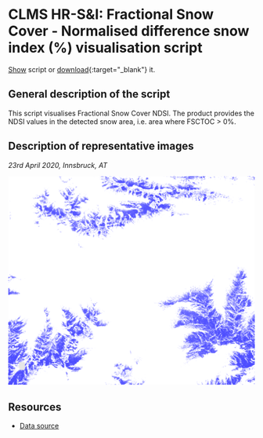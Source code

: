 # CLMS HR-S&I: Fractional Snow Cover - Normalised difference snow index (%) visualisation script

<a href="#" id='togglescript'>Show</a> script or [download](script.js){:target="_blank"} it.
<div id='script_view' style="display:none">
{% highlight javascript %}
{% include_relative script.js %}
{% endhighlight %}
</div>

## General description of the script  
This script visualises Fractional Snow Cover NDSI. The product provides the NDSI values in the detected snow area, i.e. area where
FSCTOC > 0%.

  
## Description of representative images
*23rd April 2020, Innsbruck, AT* 

![NDSI](fig/figure.png)  

## Resources

- [Data source](https://land.copernicus.eu/pan-european/biophysical-parameters/high-resolution-snow-and-ice-monitoring/snow-products)